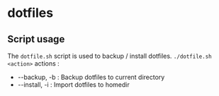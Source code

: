 # dotfiles

## Script usage
The `dotfile.sh` script is used to backup / install dotfiles.
`./dotfile.sh <action>`
actions :
  - --backup, -b  : Backup dotfiles to current directory
  - --install, -i : Import dotfiles to homedir
